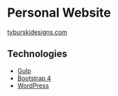 # Personal Website
[tyburskidesigns.com](https://tyburskidesigns.com/)

## Technologies
- [Gulp](https://gulpjs.com/)
- [Bootstrap 4](https://getbootstrap.com/)
- [WordPress](https://wordpress.com/)
